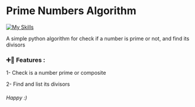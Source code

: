 # Prime Numbers Algorithm

[![My Skills](https://skillicons.dev/icons?i=python)](https://github.com/hosseinyn)

A simple python algorithm for check if a number is prime or not, and find its divisors


### ➕🟰 Features : 
1- Check is a number prime or composite

2- Find and list its divisors












###### *Happy :)*

